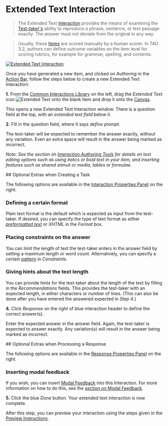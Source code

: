 # Extended Text Interaction

> The Extended Text [Interaction](../appendix/glossary.md#interaction) provides the means of examining the [Test-taker's](../appendix/glossary.md#test-taker) ability to reproduce a phrase, sentence, or text passage exactly. The answer must not deviate from the original in any way.

>Usually, these [Items](../appendix/glossary.md#item) are scored manually by a human scorer. In TAO 3.2, authors can define outcome variables on the item level for scoring rubrics, for example for grammar, spelling, and contents.

[![Extended Text Interaction](https://img.youtube.com/vi/jjbBWuvsK3s/hqdefault.jpg)](https://youtube.com/watch?v=jjbBWuvsK3s&rel=0 "Extended Text Interaction")

Once you have generated a new item, and clicked on *Authoring* in the [Action Bar](../appendix/glossary.md#action-bar), follow the steps below to create a new Extended Text Interaction:

**1.** From the [Common Interactions Library](../appendix/glossary.md#common-interactions-library) on the left, drag the *Extended Text* icon ![Extended Text](../resourses/_icons/extended-text.png) onto the blank Item and drop it onto the [Canvas](../appendix/glossary.md#canvas).

This opens a new Extended Text Interaction window. There is a question field at the top, with an *extended text field* below it. 

**2.** Fill in the question field, where it says _define prompt_. 

The test-taker will be expected to remember the answer exactly, without any variation. Even an extra space will result in the answer being marked as incorrect. 

*Note: See the section on [Interaction Authoring Tools](../interactions/interaction-authoring-tools.md) for details on text editing options such as using italics or bold text in your item, and inserting features such as shared stimuli or media, tables or formulae.*

<aside class="optional-extras">
## Optional Extras when Creating a Task

The following options are available in the [Interaction Properties Panel](../appendix/glossary.md#interaction-properties-panel) on the right.

### Defining a certain format

Plain text format is the default which is expected as input from the test-taker. If desired, you can specify the type of text format as either *[preformatted text](../appendix/glossary.md#preformatted-text)* or *XHTML* in the *Format* box. 

### Placing constraints on the answer

You can limit the length of text the test-taker enters in the answer field by setting a maximum length or word count. Alternatively, you can specify a certain [pattern](../appendix/glossary.md#pattern) in *Constraints*.
 
### Giving hints about the text length

You can provide hints for the test-taker about the length of the text by filling in the *Recommendations* fields.
This provides the test-taker with an expected length, in either characters or number of lines. (This can also be done after you have entered the answered expected in *Step 4*.)
</aside>

**4.** Click *Response* on the right of blue interaction header to define the correct answer(s).

Enter the expected answer in the answer field. Again, the test-taker is expected to answer exactly. Any variation(s) will result in the answer being marked as incorrect.

<aside class="optional-extras">
## Optional Extras when Processing a Response

The following options are available in the [Response Properties Panel](../appendix/glossary.md#response-properties-panel) on the right.

### Inserting modal feedback

If you wish, you can insert [Modal Feedback](../appendix/glossary.md#modal-feedback) into this Interaction. For more information on how to do this, see the [section on Modal Feedback](../items/modal-feedback.md).

</aside>

**5.** Click the blue *Done* button. Your extended text interaction is now complete.

After this step, you can preview your interaction using the steps given in the [Preview Instructions](../items/preview.md).
